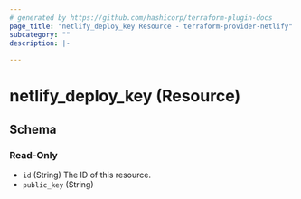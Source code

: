 ```yaml
---
# generated by https://github.com/hashicorp/terraform-plugin-docs
page_title: "netlify_deploy_key Resource - terraform-provider-netlify"
subcategory: ""
description: |-
  
---
```


# netlify_deploy_key (Resource)





<!-- schema generated by tfplugindocs -->
## Schema

### Read-Only

- `id` (String) The ID of this resource.
- `public_key` (String)


